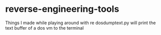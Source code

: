 # reverse-engineering-tools
Things I made while playing around with re
dosdumptext.py will print the text buffer of a dos vm to the terminal
